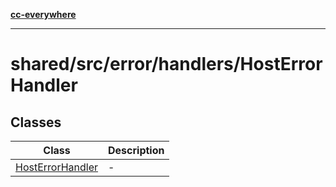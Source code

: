 [**cc-everywhere**](../../../../../index.md)

***

# shared/src/error/handlers/HostErrorHandler

## Classes

| Class | Description |
| ------ | ------ |
| [HostErrorHandler](classes/host-error-handler.md) | - |
